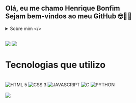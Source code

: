 ## Olá, eu me chamo Henrique Bonfim<br/>Sejam bem-vindos ao meu GitHub 🤓👍🏾

<details>
  <summary>Sobre mim &lt;/&gt;</summary>

  -  Sou um rapaz comum que é apaixonado por tecnologia.

  - Um amante de volei, animes, filmes de terro (as trasheira são minhas favoritos) e jogos.
</details>
<br/>

<img 
  aling="left"
  src="https://github-readme-stats.vercel.app/api?username=henriquemb05&show_icons=true&theme=synthwave&locale=pt-br&rank_icon=github&hide_border=true"
/>
<img aling="left" src="https://github-readme-streak-stats.herokuapp.com/?user=henriquemb05&theme=synthwave&hide_border=true"/>

# Tecnologias que utilizo
<div style="display: inline_block"><br/>
<img align="center" alt="HTML 5" src="https://img.shields.io/badge/HTML5-E34F26?style=for-the-badge&logo=html5&logoColor=white">
<img align="center" alt="CSS 3" src="https://img.shields.io/badge/CSS3-1572B6?style=for-the-badge&logo=css3&logoColor=white">
<img align="center" alt="JAVASCRIPT" src="https://img.shields.io/badge/JavaScript-323330?style=for-the-badge&logo=javascript&logoColor=F7DF1E">
<img align="center" alt="C" src="https://img.shields.io/badge/C-00599C?style=for-the-badge&logo=c&logoColor=white">
<img align="center" alt="PYTHON" src="https://img.shields.io/badge/Python-FFD43B?style=for-the-badge&logo=python&logoColor=blue">
</div><br/>

<img src="https://github-readme-stats.vercel.app/api/top-langs/?username=henriquemb05&layout=donut&theme=synthwave&locale=pt-br&hide_border=true"/>
